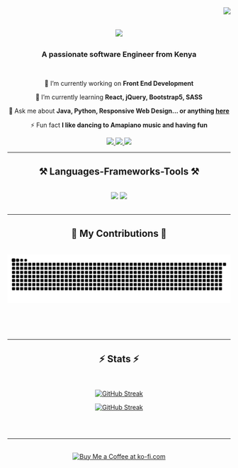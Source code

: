 <img align="right" src="https://visitor-badge.laobi.icu/badge?page_id=stephenombuya.stephenombuya" />

<h1 align="center">
    <img src="https://readme-typing-svg.herokuapp.com/?font=Righteous&size=35&center=true&vCenter=true&width=500&height=70&duration=4000&lines=Hi+There!+👋;+I'm+Stephen+Ombuya!;" />
</h1>

<h3 align="center">A passionate software Engineer from Kenya</h3>

<br/>

<div align="center">
 
 🔭 I’m currently working on **Front End Development**
 
 🌱 I’m currently learning **React, jQuery, Bootstrap5, SASS**

💬 Ask me about **Java, Python, Responsive Web Design... or anything [here](https://github.com/stephenombuya/stephenombuya/issues)**

⚡ Fun fact **I like dancing to Amapiano music and having fun**

 </div>
 
<div align="center"> 
  <a href="mailto:michiekaombuya@gmail.com">
    <img src="https://img.shields.io/badge/Gmail-333333?style=for-the-badge&logo=gmail&logoColor=red" />
  </a>
  <a href="https://www.linkedin.com/in/stephen-ombuya-backend-web-engineer/?lipi=urn%3Ali%3Apage%3Ad_flagship3_feed%3BFO%2F6q%2FbOTAK8063R4tdkgw%3D%3D" target="_blank">
    <img src="https://img.shields.io/badge/LinkedIn-0077B5?style=for-the-badge&logo=linkedin&logoColor=white" target="_blank" />
  </a>
  <a href="https://personalportfoliowebsite33.netlify.app/" target="_blank">
     <img src="https://img.shields.io/badge/Portfolio-FF5722?style=for-the-badge&logo=todoist&logoColor=white" target="_blank" /> <!-- sqlite, safari, google-chrome are other good icon options -->
  </a>
</div>

 <hr/>
 
<h2 align="center">⚒️ Languages-Frameworks-Tools ⚒️</h2>
<br/>
<div align="center">
    <img src="https://skillicons.dev/icons?i=css,html,vscode,github,aws,spring,netlify,django,git,r" />
    <img src="https://skillicons.dev/icons?i=maven,hibernate,postgresql,python,javascript,pycharm,c,java,eclipse,mysql,flask" /><br>
</div>

<br/>
<hr/>

<div align="center">
  <h2>🐍 My Contributions 🐍</h2>
  <br>
  <img alt="snake eating my contributions" src="https://raw.githubusercontent.com//stephenombuya/stephenombuya/output/github-contribution-grid-snake.svg" />
  
  <br/><br/><br/>
</div>

<hr/>

<h2 align="center">⚡ Stats ⚡</h2>
<br>
<div align=center>
    
[![GitHub Streak](https://github-readme-streak-stats2-zeta.vercel.app?user=stephenombuya&theme=onedark-duo&date_format=j%20M%5B%20Y%5D)](https://git.io/streak-stats)
  <br/>

 <a href="https://git.io/streak-stats"><img src="https://github-readme-streak-stats2-zeta.vercel.app?user=stephenombuya&theme=onedark-duo&date_format=j%20M%5B%20Y%5D" alt="GitHub Streak" /></a>
 
</div>

<br/><br/>

<hr/>

<br/>

<div align="center">
<a href='https://ko-fi.com/stephenemichieka' target='_blank'><img height='64' style='border:0px;height:64px;' src='https://storage.ko-fi.com/cdn/kofi1.png?v=3' border='0' alt='Buy Me a Coffee at ko-fi.com' /></a>
</div>

<br/>
